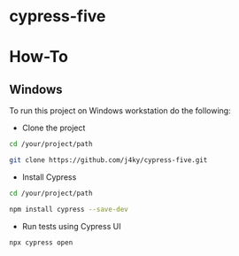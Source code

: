 # cypress-five

# How-To

## Windows

To run this project on Windows workstation do the following:

* Clone the project
```bash
cd /your/project/path
``` 
```bash
git clone https://github.com/j4ky/cypress-five.git
```
* Install Cypress
```bash
cd /your/project/path
```
```bash
npm install cypress --save-dev
```
* Run tests using Cypress UI
```bash
npx cypress open
```